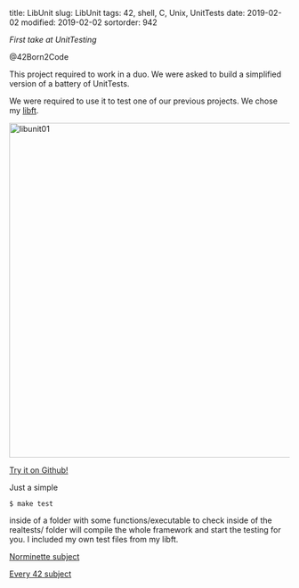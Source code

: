 title: LibUnit
slug: LibUnit
tags: 42, shell, C, Unix, UnitTests
date: 2019-02-02
modified: 2019-02-02
sortorder: 942

_First take at UnitTesting_

@42Born2Code

This project required to work in a duo. We were asked to build a simplified version of a battery of UnitTests.

We were required to use it to test one of our previous projects. We chose my [libft](https://github.com/abguimba/42-libft).


<img src="/images/libunit01.png" alt="libunit01" width="600"/>

[Try it on Github!](https://github.com/abguimba/42-libunit)  
  
  
Just a simple


    $ make test

inside of a folder with some functions/executable to check inside of the realtests/ folder will compile the whole framework and start the testing for you.
I included my own test files from my libft.



[Norminette subject](https://github.com/Binary-Hackers/42_Subjects/blob/master/04_Norme/norme_2_0_1.pdf)

[Every 42 subject](https://github.com/agavrel/42_Subjects)
